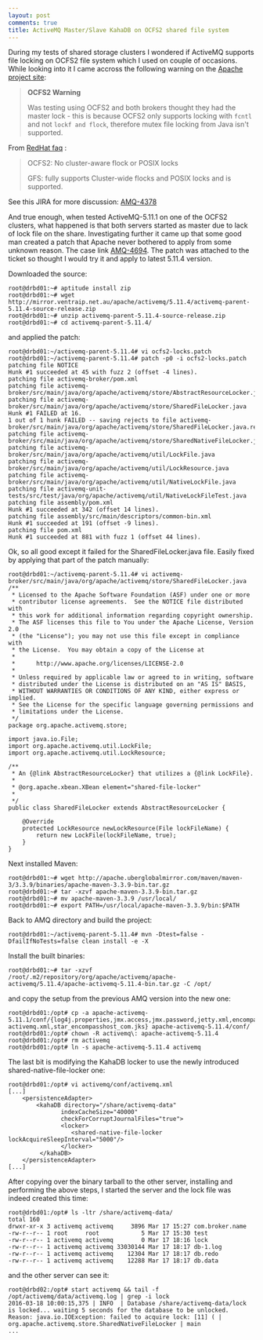 ```yaml
---
layout: post
comments: true
title: ActiveMQ Master/Slave KahaDB on OCFS2 shared file system
---
```


During my tests of shared storage clusters I wondered if ActiveMQ supports file locking on OCFS2 file system which I used on couple of occasions. While looking into it I came accross the following warning on the [Apache project site](http://activemq.apache.org/shared-file-system-master-slave.html):

> **OCFS2 Warning**
> 
> Was testing using OCFS2 and both brokers thought they had the master lock - this is because OCFS2 only supports locking with `fcntl` and not `lockf and flock`, therefore mutex file locking from Java isn't supported.

From [RedHat faq](http://sources.redhat.com/cluster/faq.html#gfs_vs_ocfs2) :

> OCFS2: No cluster-aware flock or POSIX locks
> 
> GFS: fully supports Cluster-wide flocks and POSIX locks and is supported.

See this JIRA for more discussion: [AMQ-4378](https://issues.apache.org/jira/browse/AMQ-4378)

And true enough, when tested ActiveMQ-5.11.1 on one of the OCFS2 clusters, what happened is that both servers started as master due to lack of lock file on the share. Investigating further it came up that some good man created a patch that Apache never bothered to apply from some unknown reason. The case link [AMQ-4694](https://issues.apache.org/jira/browse/AMQ-4694). The patch was attached to the ticket so thought I would try it and apply to latest 5.11.4 version.

Downloaded the source:

```
root@drbd01:~# aptitude install zip
root@drbd01:~# wget http://mirror.ventraip.net.au/apache/activemq/5.11.4/activemq-parent-5.11.4-source-release.zip
root@drbd01:~# unzip activemq-parent-5.11.4-source-release.zip
root@drbd01:~# cd activemq-parent-5.11.4/
```
and applied the patch:

```
root@drbd01:~/activemq-parent-5.11.4# vi ocfs2-locks.patch
root@drbd01:~/activemq-parent-5.11.4# patch -p0 -i ocfs2-locks.patch
patching file NOTICE
Hunk #1 succeeded at 45 with fuzz 2 (offset -4 lines).
patching file activemq-broker/pom.xml
patching file activemq-broker/src/main/java/org/apache/activemq/store/AbstractResourceLocker.java
patching file activemq-broker/src/main/java/org/apache/activemq/store/SharedFileLocker.java
Hunk #1 FAILED at 16.
1 out of 1 hunk FAILED -- saving rejects to file activemq-broker/src/main/java/org/apache/activemq/store/SharedFileLocker.java.rej
patching file activemq-broker/src/main/java/org/apache/activemq/store/SharedNativeFileLocker.java
patching file activemq-broker/src/main/java/org/apache/activemq/util/LockFile.java
patching file activemq-broker/src/main/java/org/apache/activemq/util/LockResource.java
patching file activemq-broker/src/main/java/org/apache/activemq/util/NativeLockFile.java
patching file activemq-unit-tests/src/test/java/org/apache/activemq/util/NativeLockFileTest.java
patching file assembly/pom.xml
Hunk #1 succeeded at 342 (offset 14 lines).
patching file assembly/src/main/descriptors/common-bin.xml
Hunk #1 succeeded at 191 (offset -9 lines).
patching file pom.xml
Hunk #1 succeeded at 881 with fuzz 1 (offset 44 lines).
```

Ok, so all good except it failed for the SharedFileLocker.java file. Easily fixed by applying that part of the patch manually:

```
root@drbd01:~/activemq-parent-5.11.4# vi activemq-broker/src/main/java/org/apache/activemq/store/SharedFileLocker.java
/**
 * Licensed to the Apache Software Foundation (ASF) under one or more
 * contributor license agreements.  See the NOTICE file distributed with
 * this work for additional information regarding copyright ownership.
 * The ASF licenses this file to You under the Apache License, Version 2.0
 * (the "License"); you may not use this file except in compliance with
 * the License.  You may obtain a copy of the License at
 *
 *      http://www.apache.org/licenses/LICENSE-2.0
 *
 * Unless required by applicable law or agreed to in writing, software
 * distributed under the License is distributed on an "AS IS" BASIS,
 * WITHOUT WARRANTIES OR CONDITIONS OF ANY KIND, either express or implied.
 * See the License for the specific language governing permissions and
 * limitations under the License.
 */
package org.apache.activemq.store;
 
import java.io.File;
import org.apache.activemq.util.LockFile;
import org.apache.activemq.util.LockResource;
 
/**
 * An {@link AbstractResourceLocker} that utilizes a {@link LockFile}.
 *
 * @org.apache.xbean.XBean element="shared-file-locker"
 *
 */
public class SharedFileLocker extends AbstractResourceLocker {
 
    @Override
    protected LockResource newLockResource(File lockFileName) {
        return new LockFile(lockFileName, true);
    }
}
```

Next installed Maven:

```
root@drbd01:~# wget http://apache.uberglobalmirror.com/maven/maven-3/3.3.9/binaries/apache-maven-3.3.9-bin.tar.gz
root@drbd01:~# tar -xzvf apache-maven-3.3.9-bin.tar.gz
root@drbd01:~# mv apache-maven-3.3.9 /usr/local/
root@drbd01:~# export PATH=/usr/local/apache-maven-3.3.9/bin:$PATH
```

Back to AMQ directory and build the project:

```
root@drbd01:~/activemq-parent-5.11.4# mvn -Dtest=false -DfailIfNoTests=false clean install -e -X
```

Install the built binaries:

```
root@drbd01:~# tar -xzvf /root/.m2/repository/org/apache/activemq/apache-activemq/5.11.4/apache-activemq-5.11.4-bin.tar.gz -C /opt/
```

and copy the setup from the previous AMQ version into the new one:

```
root@drbd01:/opt# cp -a apache-activemq-5.11.1/conf/{log4j.properties,jmx.access,jmx.password,jetty.xml,encompass-activemq.xml,star_encompasshost_com.jks} apache-activemq-5.11.4/conf/
root@drbd01:/opt# chown -R activemq\: apache-activemq-5.11.4
root@drbd01:/opt# rm activemq
root@drbd01:/opt# ln -s apache-activemq-5.11.4 activemq
```

The last bit is modifying the KahaDB locker to use the newly introduced shared-native-file-locker one:

```
root@drbd01:/opt# vi activemq/conf/activemq.xml
[...]
    <persistenceAdapter>
        <kahaDB directory="/share/activemq-data"
               indexCacheSize="40000"
               checkForCorruptJournalFiles="true">
               <locker>
                  <shared-native-file-locker lockAcquireSleepInterval="5000"/>
               </locker>
         </kahaDB>
    </persistenceAdapter>
[...]
```

After copying over the binary tarball to the other server, installing and performing the above steps, I started the server and the lock file was indeed created this time:

```
root@drbd01:/opt# ls -ltr /share/activemq-data/
total 160
drwxr-xr-x 3 activemq activemq     3896 Mar 17 15:27 com.broker.name
-rw-r--r-- 1 root     root            5 Mar 17 15:30 test
-rw-r--r-- 1 activemq activemq        0 Mar 17 18:16 lock
-rw-r--r-- 1 activemq activemq 33030144 Mar 17 18:17 db-1.log
-rw-r--r-- 1 activemq activemq    12304 Mar 17 18:17 db.redo
-rw-r--r-- 1 activemq activemq    12288 Mar 17 18:17 db.data
```

and the other server can see it:

```
root@drbd02:/opt# start activemq && tail -f /opt/activemq/data/activemq.log | grep -i lock
2016-03-18 10:00:15,375 | INFO  | Database /share/activemq-data/lock is locked... waiting 5 seconds for the database to be unlocked. Reason: java.io.IOException: failed to acquire lock: [11] ( | org.apache.activemq.store.SharedNativeFileLocker | main
...
```
